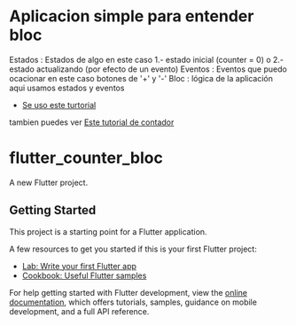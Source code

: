 # Aplicacion simple para entender bloc
    
Estados : Estados de algo en este caso 1.- estado inicial (counter = 0) o 2.- estado actualizando (por efecto de un evento)
Eventos : Eventos que puedo ocacionar en este caso botones de '+' y '-'
Bloc : lógica de la aplicación aqui usamos estados y eventos


- [Se uso este turtorial](https://medium.com/@manojbhadane/building-basic-flutter-app-with-bloc-pattern-acc5cd9f3472)

tambien puedes ver [Este tutorial de contador](https://bloclibrary.dev/#/fluttercountertutorial)

# flutter_counter_bloc

A new Flutter project.

## Getting Started

This project is a starting point for a Flutter application.

A few resources to get you started if this is your first Flutter project:

- [Lab: Write your first Flutter app](https://docs.flutter.dev/get-started/codelab)
- [Cookbook: Useful Flutter samples](https://docs.flutter.dev/cookbook)

For help getting started with Flutter development, view the
[online documentation](https://docs.flutter.dev/), which offers tutorials,
samples, guidance on mobile development, and a full API reference.
